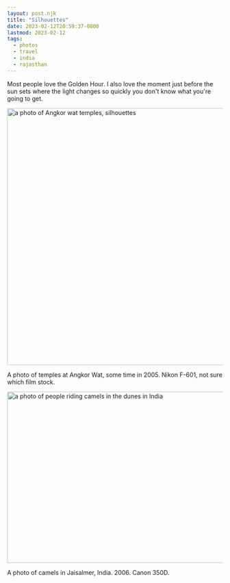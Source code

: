 ```yaml
---
layout: post.njk
title: "Silhouettes"
date: 2023-02-12T20:59:37-0800
lastmod: 2023-02-12
tags:
  - photos
  - travel
  - india
  - rajasthan
---
```

Most people love the Golden Hour. I also love the moment just before the sun sets where the light changes so quickly you don't know what you're going to get.

<img src="/img/23ba80d7fb.jpg" width="600" height="600" alt="a photo of Angkor wat temples, silhouettes" />

A photo of temples at Angkor Wat, some time in 2005. Nikon F-601, not sure which film stock. 

<img src="/img/75efb771e7.jpg" width="600" height="400" alt="a photo of people riding camels in the dunes in India" />

A photo of camels in Jaisalmer, India. 2006. Canon 350D.
